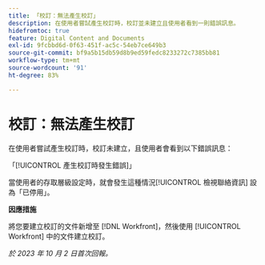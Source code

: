 ```yaml
---
title: 「校訂：無法產生校訂」
description: 在使用者嘗試產生校訂時，校訂並未建立且使用者看到一則錯誤訊息。
hidefromtoc: true
feature: Digital Content and Documents
exl-id: 9fcbbd6d-0f63-451f-ac5c-54eb7ce649b3
source-git-commit: bf9a5b15db59d8b9ed59fedc8233272c7385bb81
workflow-type: tm+mt
source-wordcount: '91'
ht-degree: 83%

---
```


# 校訂：無法產生校訂

在使用者嘗試產生校訂時，校訂未建立，且使用者會看到以下錯誤訊息：

「[!UICONTROL 產生校訂時發生錯誤]」

當使用者的存取層級設定時，就會發生這種情況[!UICONTROL  檢視聯絡資訊] 設為「已停用」。

**因應措施**

將您要建立校訂的文件新增至 [!DNL Workfront]，然後使用 [!UICONTROL Workfront] 中的文件建立校訂。

_於 2023 年 10 月 2 日首次回報。_

